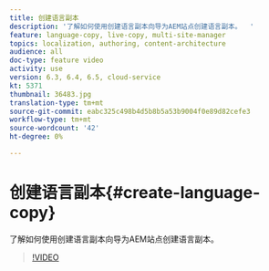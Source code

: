 ```yaml
---
title: 创建语言副本
description: '了解如何使用创建语言副本向导为AEM站点创建语言副本。  '
feature: language-copy, live-copy, multi-site-manager
topics: localization, authoring, content-architecture
audience: all
doc-type: feature video
activity: use
version: 6.3, 6.4, 6.5, cloud-service
kt: 5371
thumbnail: 36483.jpg
translation-type: tm+mt
source-git-commit: eabc325c498b4d5b8b5a53b9004f0e89d82cefe3
workflow-type: tm+mt
source-wordcount: '42'
ht-degree: 0%

---
```



# 创建语言副本{#create-language-copy}

了解如何使用创建语言副本向导为AEM站点创建语言副本。

>[!VIDEO](https://video.tv.adobe.com/v/36483?quality=12&learn=on)

